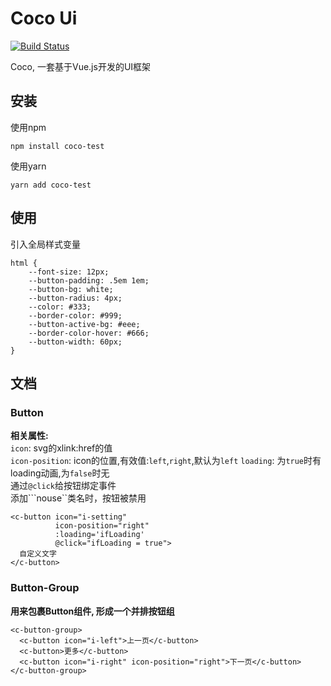 # Coco Ui
[![Build Status](https://travis-ci.org/zenglinan/Coco-UI.svg?branch=master)](https://travis-ci.org/zenglinan/Coco-UI)
<br>

Coco, 一套基于Vue.js开发的UI框架
## 安装
使用npm
```
npm install coco-test
```
使用yarn
```
yarn add coco-test
```
## 使用
引入全局样式变量
```
html {
    --font-size: 12px;
    --button-padding: .5em 1em;
    --button-bg: white;
    --button-radius: 4px;
    --color: #333;
    --border-color: #999;
    --button-active-bg: #eee;
    --border-color-hover: #666;
    --button-width: 60px;
}
```
## 文档
### Button
**相关属性:**<br>
```icon```: svg的xlink:href的值<br>
```icon-position```: icon的位置,有效值:```left```,```right```,默认为```left```
```loading```: 为```true```时有loading动画,为```false```时无<br>
通过```@click```给按钮绑定事件<br>
添加```nouse``类名时，按钮被禁用
```
<c-button icon="i-setting"
          icon-position="right"
          :loading='ifLoading'
          @click="ifLoading = true">
  自定义文字
</c-button>
```
### Button-Group
**用来包裹Button组件, 形成一个并排按钮组**<br>
```
<c-button-group>
  <c-button icon="i-left">上一页</c-button>
  <c-button>更多</c-button>
  <c-button icon="i-right" icon-position="right">下一页</c-button>
</c-button-group>
```
